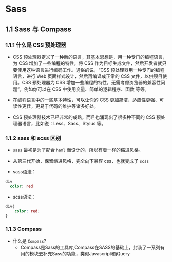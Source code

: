 # Sass

## 1.1 Sass 与 Compass

### 1.1.1 什么是 CSS 预处理器

- CSS 预处理器定义了一种新的语言，其基本思想是，用一种专门的编程语言，为 CSS 增加了一些编程的特性，将 CSS 作为目标生成文件，然后开发者就只要使用这种语言进行编码工作。通俗的说，“CSS 预处理器用一种专门的编程语言，进行 Web 页面样式设计，然后再编译成正常的 CSS 文件，以供项目使用。CSS 预处理器为 CSS 增加一些编程的特性，无需考虑浏览器的兼容性问题”，例如你可以在 CSS 中使用变量、简单的逻辑程序、函数 等等。

- 在编程语言中的一些基本特性，可以让你的 CSS 更加简洁、适应性更强、可读性更佳，更易于代码的维护等诸多好处。

- CSS 预处理器技术已经非常的成熟，而且也涌现出了很多种不同的 CSS 预处理器语言，比如说：Less、Sass、Stylus 等。

  

### 1.1.2 sass 和 scss 区别

- `sass` 最初是为了配合 `haml` 而设计的，所以有着一样的缩进风格。
- 从第三代开始，保留缩进风格，完全向下兼容 css，也就变成了 `scss` 

- sass语法：

```sass
div
  color: red
```

- scss语法：

```scss
div{
    color: red;
}
```



### 1.1.3 Compass

- 什么是 `Compass`?
  - Compass是Sass的工具库,Compass在SASS的基础上，封装了一系列有用的模块去补充Sass的功能，类似Javascript和jQuery